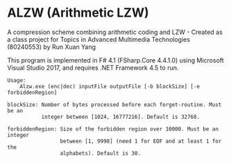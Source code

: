 # ALZW (Arithmetic LZW)
A compression scheme combining arithmetic coding and LZW - Created as a class project for Topics in Advanced Multimedia Technologies (80240553) by Run Xuan Yang

This program is implemented in F# 4.1 (FSharp.Core 4.4.1.0) using Microsoft Visual Studio 2017, and requires .NET Framework 4.5 to run.

```
Usage:
    Alzw.exe (enc|dec) inputFile outputFile [-b blockSize] [-e forbiddenRegion]

blockSize: Number of bytes processed before each forget-routine. Must be an
           integer between [1024, 16777216]. Default is 32768.

forbiddenRegion: Size of the forbidden region over 10000. Must be an integer
                 between [1, 9998] (need 1 for EOF and at least 1 for the
                 alphabets). Default is 30.
```
